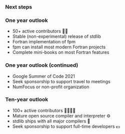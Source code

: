 <section>

### Next steps
</section>


<section>

### One year outlook

* 50+ active contributors 👫👫
* Stable (non-experimental) release of stdlib
* Fortran implementation of fpm
* fpm can install most modern Fortran projects
* Complete mini-books on most Fortran features
</section>


<section>

### One year outlook (continued)

* Google Summer of Code 2021
* Seek sponsorship to support travel to meetings
* NumFocus or non-profit organization
</section>

<section>

### Ten-year outlook

* 100+ active contributors 👫👫👫👫
* Mature open source compiler and interpreter ⚙
* stdlib ships with all major compilers 🧰
* Seek sponsorship to support full-time developers 💵
</section>
